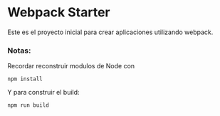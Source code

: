 # Webpack Starter

Este es el proyecto inicial para crear aplicaciones utilizando webpack.

### Notas:
Recordar reconstruir modulos de Node con
```
npm install
```
Y para construir el build:
```
npm run build
```
